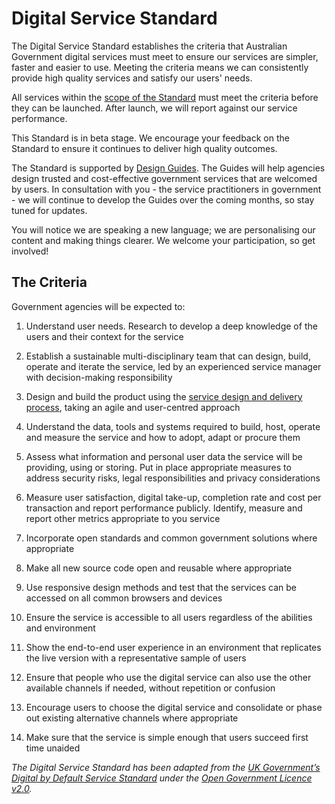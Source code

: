 Digital Service Standard
========================

The Digital Service Standard establishes the criteria that Australian
Government digital services must meet to ensure our services are
simpler, faster and easier to use. Meeting the criteria means we can
consistently provide high quality services and satisfy our users' needs.

All services within the [scope of the
Standard](http://www.dto.gov.au/standard/scope-digital-service-standard) must meet the
criteria before they can be launched. After launch, we will report
against our service performance.

This Standard is in beta stage. We encourage your feedback on the Standard to ensure it continues to deliver high quality outcomes.

The Standard is supported by [Design Guides](http://www.dto.gov.au/design-guides). The Guides
will help agencies design trusted and cost-effective government services
that are welcomed by users. In consultation with you - the service
practitioners in government - we will continue to develop the Guides
over the coming months, so stay tuned for updates.

You will notice we are speaking a new language; we are personalising our
content and making things clearer. We welcome your participation, so get
involved!

The Criteria
------------

Government agencies will be expected to:

1.  Understand user needs. Research to develop a deep knowledge
    of the users and their context for the service

2.  Establish a sustainable multi-disciplinary team that can design,
    build, operate and iterate the service, led by an experienced
    service manager with decision-making responsibility

3.  Design and build the product using the [service design and delivery process](https://www.dto.gov.au/standard/service-design-and-delivery-process), taking an agile and user-centred approach

4.  Understand the data, tools and systems required to build, host,
    operate and measure the service and how to adopt, adapt or procure
    them

5.  Assess what information and personal user data the service will be
    providing, using or storing. Put in place appropriate measures to
    address security risks, legal responsibilities and privacy
    considerations

6.  Measure user satisfaction, digital take-up,
    completion rate and cost per transaction and report performance
    publicly. Identify, measure and report other metrics appropriate to you service

7.  Incorporate open standards and common government solutions
    where appropriate

8.  Make all new source code open and reusable where
    appropriate

9.  Use responsive design methods and test that the services can be accessed on all common browsers and devices

10. Ensure the service is accessible to all users regardless of the abilities and environment

11. Show the end-to-end user experience in an environment that replicates the live version with a representative sample of users

12. Ensure that people who use the digital service can also use the other available channels if needed, without repetition or confusion

13. Encourage users to choose the digital service and consolidate or phase out existing alternative channels where
    appropriate

14. Make sure that the service is simple enough that users succeed first time unaided

*The Digital Service Standard has been adapted from the [UK Government’s
Digital by Default Service
Standard](https://www.gov.uk/service-manual/digital-by-default-26-points) under
the [Open Government Licence
v2.0](http://www.nationalarchives.gov.uk/doc/open-government-licence/version/2/).*
